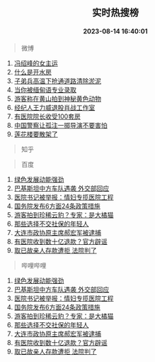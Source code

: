 <div align="center"><h2>实时热搜榜</h2><h4>2023-08-14 16:40:01</h4></div>

> 微博  

1. [冯绍峰的女主运](https://s.weibo.com/weibo?q=%23%E5%86%AF%E7%BB%8D%E5%B3%B0%E7%9A%84%E5%A5%B3%E4%B8%BB%E8%BF%90%23&t=31&band_rank=1&Refer=top)<br />
2. [什么是开水房](https://s.weibo.com/weibo?q=%23%E4%BB%80%E4%B9%88%E6%98%AF%E5%BC%80%E6%B0%B4%E6%88%BF%23&t=31&band_rank=2&Refer=top)<br />
3. [子弟兵高温下抢通道路清除淤泥](https://s.weibo.com/weibo?q=%23%E5%AD%90%E5%BC%9F%E5%85%B5%E9%AB%98%E6%B8%A9%E4%B8%8B%E6%8A%A2%E9%80%9A%E9%81%93%E8%B7%AF%E6%B8%85%E9%99%A4%E6%B7%A4%E6%B3%A5%23&t=31&band_rank=3&Refer=top)<br />
4. [当你被缅甸语专业录取](https://s.weibo.com/weibo?q=%E5%BD%93%E4%BD%A0%E8%A2%AB%E7%BC%85%E7%94%B8%E8%AF%AD%E4%B8%93%E4%B8%9A%E5%BD%95%E5%8F%96&t=31&band_rank=4&Refer=top)<br />
5. [游客称在黄山拍到神秘黄色动物](https://s.weibo.com/weibo?q=%23%E6%B8%B8%E5%AE%A2%E7%A7%B0%E5%9C%A8%E9%BB%84%E5%B1%B1%E6%8B%8D%E5%88%B0%E7%A5%9E%E7%A7%98%E9%BB%84%E8%89%B2%E5%8A%A8%E7%89%A9%23&t=31&band_rank=5&Refer=top)<br />
6. [经纪人王力威退股肖战工作室](https://s.weibo.com/weibo?q=%23%E7%BB%8F%E7%BA%AA%E4%BA%BA%E7%8E%8B%E5%8A%9B%E5%A8%81%E9%80%80%E8%82%A1%E8%82%96%E6%88%98%E5%B7%A5%E4%BD%9C%E5%AE%A4%23&t=31&band_rank=6&Refer=top)<br />
7. [有医院院长收受100套房](https://s.weibo.com/weibo?q=%23%E6%9C%89%E5%8C%BB%E9%99%A2%E9%99%A2%E9%95%BF%E6%94%B6%E5%8F%97100%E5%A5%97%E6%88%BF%23&t=31&band_rank=7&Refer=top)<br />
8. [中国警察让孤注一掷导演不要害怕](https://s.weibo.com/weibo?q=%23%E4%B8%AD%E5%9B%BD%E8%AD%A6%E5%AF%9F%E8%AE%A9%E5%AD%A4%E6%B3%A8%E4%B8%80%E6%8E%B7%E5%AF%BC%E6%BC%94%E4%B8%8D%E8%A6%81%E5%AE%B3%E6%80%95%23&t=31&band_rank=8&Refer=top)<br />
9. [莲花楼要散架了](https://s.weibo.com/weibo?q=%23%E8%8E%B2%E8%8A%B1%E6%A5%BC%E8%A6%81%E6%95%A3%E6%9E%B6%E4%BA%86%23&t=31&band_rank=9&Refer=top)<br />

> 知乎  


> 百度  

1. [绿色发展动能强劲](https://www.baidu.com/s?wd=%E7%BB%BF%E8%89%B2%E5%8F%91%E5%B1%95%E5%8A%A8%E8%83%BD%E5%BC%BA%E5%8A%B2&sa=fyb_news&rsv_dl=fyb_news)<br />
2. [巴基斯坦中方车队遇袭 外交部回应](https://www.baidu.com/s?wd=%E5%B7%B4%E5%9F%BA%E6%96%AF%E5%9D%A6%E4%B8%AD%E6%96%B9%E8%BD%A6%E9%98%9F%E9%81%87%E8%A2%AD+%E5%A4%96%E4%BA%A4%E9%83%A8%E5%9B%9E%E5%BA%94&sa=fyb_news&rsv_dl=fyb_news)<br />
3. [医院书记被举报：情妇专揽医院工程](https://www.baidu.com/s?wd=%E5%8C%BB%E9%99%A2%E4%B9%A6%E8%AE%B0%E8%A2%AB%E4%B8%BE%E6%8A%A5%EF%BC%9A%E6%83%85%E5%A6%87%E4%B8%93%E6%8F%BD%E5%8C%BB%E9%99%A2%E5%B7%A5%E7%A8%8B&sa=fyb_news&rsv_dl=fyb_news)<br />
4. [国务院发布6方面24条政策措施](https://www.baidu.com/s?wd=%E5%9B%BD%E5%8A%A1%E9%99%A2%E5%8F%91%E5%B8%836%E6%96%B9%E9%9D%A224%E6%9D%A1%E6%94%BF%E7%AD%96%E6%8E%AA%E6%96%BD&sa=fyb_news&rsv_dl=fyb_news)<br />
5. [游客拍到珍稀云豹？专家：是大橘猫](https://www.baidu.com/s?wd=%E6%B8%B8%E5%AE%A2%E6%8B%8D%E5%88%B0%E7%8F%8D%E7%A8%80%E4%BA%91%E8%B1%B9%EF%BC%9F%E4%B8%93%E5%AE%B6%EF%BC%9A%E6%98%AF%E5%A4%A7%E6%A9%98%E7%8C%AB&sa=fyb_news&rsv_dl=fyb_news)<br />
6. [那些选择不交社保的年轻人](https://www.baidu.com/s?wd=%E9%82%A3%E4%BA%9B%E9%80%89%E6%8B%A9%E4%B8%8D%E4%BA%A4%E7%A4%BE%E4%BF%9D%E7%9A%84%E5%B9%B4%E8%BD%BB%E4%BA%BA&sa=fyb_news&rsv_dl=fyb_news)<br />
7. [大连市政协原主席郝宏军被逮捕](https://www.baidu.com/s?wd=%E5%A4%A7%E8%BF%9E%E5%B8%82%E6%94%BF%E5%8D%8F%E5%8E%9F%E4%B8%BB%E5%B8%AD%E9%83%9D%E5%AE%8F%E5%86%9B%E8%A2%AB%E9%80%AE%E6%8D%95&sa=fyb_news&rsv_dl=fyb_news)<br />
8. [有医院收到数十亿退款？官方辟谣](https://www.baidu.com/s?wd=%E6%9C%89%E5%8C%BB%E9%99%A2%E6%94%B6%E5%88%B0%E6%95%B0%E5%8D%81%E4%BA%BF%E9%80%80%E6%AC%BE%EF%BC%9F%E5%AE%98%E6%96%B9%E8%BE%9F%E8%B0%A3&sa=fyb_news&rsv_dl=fyb_news)<br />
9. [取已故亲人存款遭拒 法院判了](https://www.baidu.com/s?wd=%E5%8F%96%E5%B7%B2%E6%95%85%E4%BA%B2%E4%BA%BA%E5%AD%98%E6%AC%BE%E9%81%AD%E6%8B%92+%E6%B3%95%E9%99%A2%E5%88%A4%E4%BA%86&sa=fyb_news&rsv_dl=fyb_news)<br />

> 哔哩哔哩  

1. [绿色发展动能强劲](https://www.baidu.com/s?wd=%E7%BB%BF%E8%89%B2%E5%8F%91%E5%B1%95%E5%8A%A8%E8%83%BD%E5%BC%BA%E5%8A%B2&sa=fyb_news&rsv_dl=fyb_news)<br />
2. [巴基斯坦中方车队遇袭 外交部回应](https://www.baidu.com/s?wd=%E5%B7%B4%E5%9F%BA%E6%96%AF%E5%9D%A6%E4%B8%AD%E6%96%B9%E8%BD%A6%E9%98%9F%E9%81%87%E8%A2%AD+%E5%A4%96%E4%BA%A4%E9%83%A8%E5%9B%9E%E5%BA%94&sa=fyb_news&rsv_dl=fyb_news)<br />
3. [医院书记被举报：情妇专揽医院工程](https://www.baidu.com/s?wd=%E5%8C%BB%E9%99%A2%E4%B9%A6%E8%AE%B0%E8%A2%AB%E4%B8%BE%E6%8A%A5%EF%BC%9A%E6%83%85%E5%A6%87%E4%B8%93%E6%8F%BD%E5%8C%BB%E9%99%A2%E5%B7%A5%E7%A8%8B&sa=fyb_news&rsv_dl=fyb_news)<br />
4. [国务院发布6方面24条政策措施](https://www.baidu.com/s?wd=%E5%9B%BD%E5%8A%A1%E9%99%A2%E5%8F%91%E5%B8%836%E6%96%B9%E9%9D%A224%E6%9D%A1%E6%94%BF%E7%AD%96%E6%8E%AA%E6%96%BD&sa=fyb_news&rsv_dl=fyb_news)<br />
5. [游客拍到珍稀云豹？专家：是大橘猫](https://www.baidu.com/s?wd=%E6%B8%B8%E5%AE%A2%E6%8B%8D%E5%88%B0%E7%8F%8D%E7%A8%80%E4%BA%91%E8%B1%B9%EF%BC%9F%E4%B8%93%E5%AE%B6%EF%BC%9A%E6%98%AF%E5%A4%A7%E6%A9%98%E7%8C%AB&sa=fyb_news&rsv_dl=fyb_news)<br />
6. [那些选择不交社保的年轻人](https://www.baidu.com/s?wd=%E9%82%A3%E4%BA%9B%E9%80%89%E6%8B%A9%E4%B8%8D%E4%BA%A4%E7%A4%BE%E4%BF%9D%E7%9A%84%E5%B9%B4%E8%BD%BB%E4%BA%BA&sa=fyb_news&rsv_dl=fyb_news)<br />
7. [大连市政协原主席郝宏军被逮捕](https://www.baidu.com/s?wd=%E5%A4%A7%E8%BF%9E%E5%B8%82%E6%94%BF%E5%8D%8F%E5%8E%9F%E4%B8%BB%E5%B8%AD%E9%83%9D%E5%AE%8F%E5%86%9B%E8%A2%AB%E9%80%AE%E6%8D%95&sa=fyb_news&rsv_dl=fyb_news)<br />
8. [有医院收到数十亿退款？官方辟谣](https://www.baidu.com/s?wd=%E6%9C%89%E5%8C%BB%E9%99%A2%E6%94%B6%E5%88%B0%E6%95%B0%E5%8D%81%E4%BA%BF%E9%80%80%E6%AC%BE%EF%BC%9F%E5%AE%98%E6%96%B9%E8%BE%9F%E8%B0%A3&sa=fyb_news&rsv_dl=fyb_news)<br />
9. [取已故亲人存款遭拒 法院判了](https://www.baidu.com/s?wd=%E5%8F%96%E5%B7%B2%E6%95%85%E4%BA%B2%E4%BA%BA%E5%AD%98%E6%AC%BE%E9%81%AD%E6%8B%92+%E6%B3%95%E9%99%A2%E5%88%A4%E4%BA%86&sa=fyb_news&rsv_dl=fyb_news)<br />
